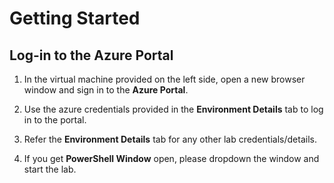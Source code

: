 # Getting Started
## Log-in to the Azure Portal

1. In the virtual machine provided on the left side, open a new browser window and sign in to the **Azure Portal**.

1. Use the azure credentials provided in the **Environment Details** tab to log in to the portal.

1. Refer the **Environment Details** tab for any other lab credentials/details.

1. If you get **PowerShell Window** open, please dropdown the window and start the lab.
